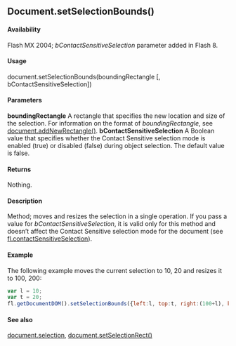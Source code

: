 ## Document.setSelectionBounds()

#### Availability

Flash MX 2004; *bContactSensitiveSelection* parameter added in Flash 8.

#### Usage

document.setSelectionBounds(boundingRectangle [, bContactSensitiveSelection])

#### Parameters

**boundingRectangle** A rectangle that specifies the new location and size of the selection. For information on the format of *boundingRectangle*, see [document.addNewRectangle()](../Document_object/docume10.md).
**bContactSensitiveSelection** A Boolean value that specifies whether the Contact Sensitive selection mode is enabled (true) or disabled (false) during object selection. The default value is false.

#### Returns

Nothing.

#### Description

Method; moves and resizes the selection in a single operation.
If you pass a value for *bContactSensitiveSelection*, it is valid only for this method and doesn’t affect the Contact Sensitive selection mode for the document (see [fl.contactSensitiveSelection](../flash_object_(fl)/fl14.md)).

#### Example

The following example moves the current selection to 10, 20 and resizes it to 100, 200:

```javascript
var l = 10; 
var t = 20;
fl.getDocumentDOM().setSelectionBounds({left:l, top:t, right:(100+l), bottom:(200+t)});

```

#### See also

[document.selection](../Document_object/docum430.md), [document.setSelectionRect()](../Document_object/docu9689.md)

<span id="document.setSelectionRect()" class="anchor"></span>
